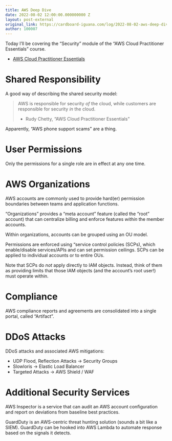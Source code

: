 ```yaml
---
title: AWS Deep Dive
date: 2022-08-02 12:00:00.000000000 Z
layout: post-external
original_link: https://cardboard-iguana.com/log/2022-08-02-aws-deep-dive.html
author: 100007
---
```


Today I’ll be covering the “Security” module of the “AWS Cloud Practitioner Essentials” course.

- [AWS Cloud Practitioner Essentials](https://www.aws.training/learningobject/curriculum?id=27076)

# Shared Responsibility

A good way of describing the shared security model:

> AWS is responsible for security _of_ the cloud, while customers are responsible for security _in_ the cloud.
> 
> - Rudy Chetty, “AWS Cloud Practitioner Essentials”

Apparently, “AWS phone support scams” are a thing.

# User Permissions

Only the permissions for a single role are in effect at any one time.

# AWS Organizations

AWS accounts are commonly used to provide hard(er) permission boundaries between teams and application functions.

“Organizations” provides a “meta account” feature (called the “root” account) that can centralize billing and enforce features _within_ the member accounts.

Within organizations, accounts can be grouped using an OU model.

Permissions are enforced using “service control policies (SCPs), which enable/disable services/APIs and can set permission ceilings. SCPs can be applied to individual accounts or to entire OUs.

Note that SCPs do _not_ apply directly to IAM objects. Instead, think of them as providing limits that those IAM objects (and the account’s root user!) must operate within.

# Compliance

AWS compliance reports and agreements are consolidated into a single portal, called “Artifact”.

# DDoS Attacks

DDoS attacks and associated AWS mitigations:

- UDP Flood, Reflection Attacks -\> Security Groups
- Slowloris -\> Elastic Load Balancer
- Targeted Attacks -\> AWS Shield / WAF

# Additional Security Services

AWS Inspector is a service that can audit an AWS account configuration and report on deviations from baseline best practices.

GuardDuty is an AWS-centric threat hunting solution (sounds a bit like a SIEM). GuardDuty can be hooked into AWS Lambda to automate response based on the signals it detects.

